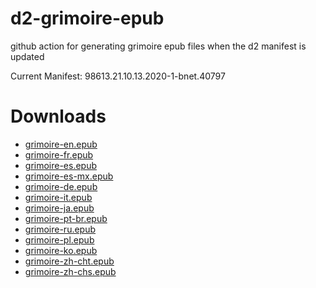 # d2-grimoire-epub
github action for generating grimoire epub files when the d2 manifest is updated

 Current Manifest: 98613.21.10.13.2020-1-bnet.40797

# Downloads

- [grimoire-en.epub](https://github.com/chrisfried/d2-grimoire-epub/raw/master/epub/grimoire-en.epub)
- [grimoire-fr.epub](https://github.com/chrisfried/d2-grimoire-epub/raw/master/epub/grimoire-fr.epub)
- [grimoire-es.epub](https://github.com/chrisfried/d2-grimoire-epub/raw/master/epub/grimoire-es.epub)
- [grimoire-es-mx.epub](https://github.com/chrisfried/d2-grimoire-epub/raw/master/epub/grimoire-es-mx.epub)
- [grimoire-de.epub](https://github.com/chrisfried/d2-grimoire-epub/raw/master/epub/grimoire-de.epub)
- [grimoire-it.epub](https://github.com/chrisfried/d2-grimoire-epub/raw/master/epub/grimoire-it.epub)
- [grimoire-ja.epub](https://github.com/chrisfried/d2-grimoire-epub/raw/master/epub/grimoire-ja.epub)
- [grimoire-pt-br.epub](https://github.com/chrisfried/d2-grimoire-epub/raw/master/epub/grimoire-pt-br.epub)
- [grimoire-ru.epub](https://github.com/chrisfried/d2-grimoire-epub/raw/master/epub/grimoire-ru.epub)
- [grimoire-pl.epub](https://github.com/chrisfried/d2-grimoire-epub/raw/master/epub/grimoire-pl.epub)
- [grimoire-ko.epub](https://github.com/chrisfried/d2-grimoire-epub/raw/master/epub/grimoire-ko.epub)
- [grimoire-zh-cht.epub](https://github.com/chrisfried/d2-grimoire-epub/raw/master/epub/grimoire-zh-cht.epub)
- [grimoire-zh-chs.epub](https://github.com/chrisfried/d2-grimoire-epub/raw/master/epub/grimoire-zh-chs.epub)
